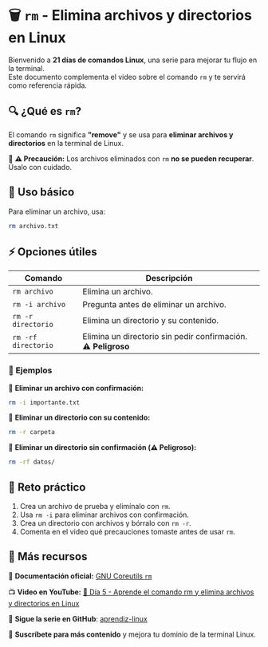 # 🗑️ `rm` - Elimina archivos y directorios en Linux  

Bienvenido a **21 días de comandos Linux**, una serie para mejorar tu flujo en la terminal.  
Este documento complementa el video sobre el comando `rm` y te servirá como referencia rápida.  

## 🔍 ¿Qué es `rm`?  

El comando `rm` significa **"remove"** y se usa para **eliminar archivos y directorios** en la terminal de Linux.  

🚨 **⚠️ Precaución:** Los archivos eliminados con `rm` **no se pueden recuperar**. Úsalo con cuidado.  

## 📌 Uso básico  

Para eliminar un archivo, usa:  

```bash
rm archivo.txt
```

## ⚡ Opciones útiles  

| Comando | Descripción |
|---------|------------|
| `rm archivo` | Elimina un archivo. |
| `rm -i archivo` | Pregunta antes de eliminar un archivo. |
| `rm -r directorio` | Elimina un directorio y su contenido. |
| `rm -rf directorio` | Elimina un directorio sin pedir confirmación. **⚠️ Peligroso** |

### 📝 Ejemplos  

🔹 **Eliminar un archivo con confirmación:**  

```bash
rm -i importante.txt
```

🔹 **Eliminar un directorio con su contenido:**  

```bash
rm -r carpeta
```

🔹 **Eliminar un directorio sin confirmación (⚠️ Peligroso):**  

```bash
rm -rf datos/
```

## 🎯 Reto práctico  

1. Crea un archivo de prueba y elimínalo con `rm`.  
2. Usa `rm -i` para eliminar archivos con confirmación.  
3. Crea un directorio con archivos y bórralo con `rm -r`.  
4. Comenta en el video qué precauciones tomaste antes de usar `rm`.  

## 📢 Más recursos  

📖 **Documentación oficial:** [GNU Coreutils `rm`](https://www.gnu.org/software/coreutils/manual/html_node/rm-invocation.html)  

📺 **Video en YouTube:** [🔗 Día 5 - Aprende el comando rm y elimina archivos y directorios en Linux](https://youtu.be/Wjrs-7jY9gU?si=Tr8VewIL_JY5BeKK)

🚀 **Sigue la serie en GitHub**: [aprendiz-linux](https://github.com/jorgearma1982/aprendiz-linux/tree/main/21_dias_comandos_basicos)

🔔 **Suscríbete para más contenido** y mejora tu dominio de la terminal Linux.
